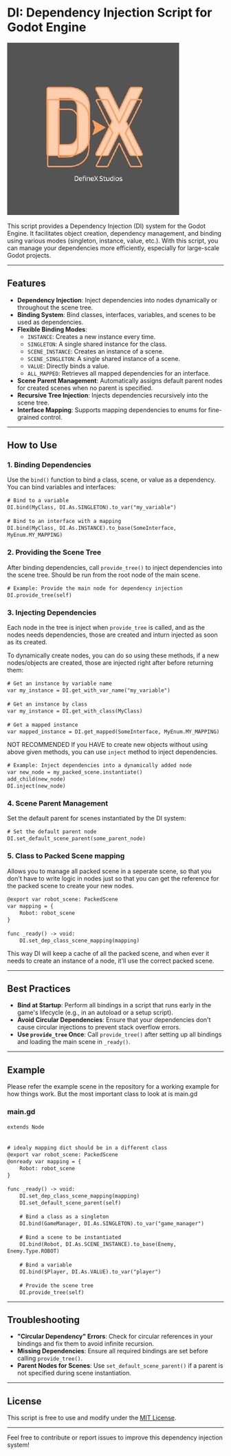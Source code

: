 # DI: Dependency Injection Script for Godot Engine

![definex_logo.png](definex_logo.png)

This script provides a Dependency Injection (DI) system for the Godot Engine. It facilitates object creation, dependency management, and binding using various modes (singleton, instance, value, etc.). With this script, you can manage your dependencies more efficiently, especially for large-scale Godot projects.

---

## Features

- **Dependency Injection**: Inject dependencies into nodes dynamically or throughout the scene tree.
- **Binding System**: Bind classes, interfaces, variables, and scenes to be used as dependencies.
- **Flexible Binding Modes**:
  - `INSTANCE`: Creates a new instance every time.
  - `SINGLETON`: A single shared instance for the class.
  - `SCENE_INSTANCE`: Creates an instance of a scene.
  - `SCENE_SINGLETON`: A single shared instance of a scene.
  - `VALUE`: Directly binds a value.
  - `ALL_MAPPED`: Retrieves all mapped dependencies for an interface.
- **Scene Parent Management**: Automatically assigns default parent nodes for created scenes when no parent is specified.
- **Recursive Tree Injection**: Injects dependencies recursively into the scene tree.
- **Interface Mapping**: Supports mapping dependencies to enums for fine-grained control.

---

## How to Use

### 1. **Binding Dependencies**

Use the `bind()` function to bind a class, scene, or value as a dependency. You can bind variables and interfaces:

```gdscript
# Bind to a variable
DI.bind(MyClass, DI.As.SINGLETON).to_var("my_variable")

# Bind to an interface with a mapping
DI.bind(MyClass, DI.As.INSTANCE).to_base(SomeInterface, MyEnum.MY_MAPPING)
```

### 2. **Providing the Scene Tree**

After binding dependencies, call `provide_tree()` to inject dependencies into the scene tree. Should be run from the root node of the main scene.

```gdscript
# Example: Provide the main node for dependency injection
DI.provide_tree(self)
```

### 3. **Injecting Dependencies**

Each node in the tree is inject when `provide_tree` is called, and as the nodes needs dependencies, those are created and inturn injected as soon as its created.

To dynamically create nodes, you can do so using these methods, if a new nodes/objects are created, those are injected right after before returning them:

```gdscript
# Get an instance by variable name
var my_instance = DI.get_with_var_name("my_variable")

# Get an instance by class
var my_instance = DI.get_with_class(MyClass)

# Get a mapped instance
var mapped_instance = DI.get_mapped(SomeInterface, MyEnum.MY_MAPPING)
```

NOT RECOMMENDED If you HAVE to create new objects without using above given methods, you can use `inject` method to inject dependencies.

```gdscript
# Example: Inject dependencies into a dynamically added node
var new_node = my_packed_scene.instantiate()
add_child(new_node)
DI.inject(new_node)
```

### 4. **Scene Parent Management**

Set the default parent for scenes instantiated by the DI system:

```gdscript
# Set the default parent node
DI.set_default_scene_parent(some_parent_node)
```

### 5. Class to Packed Scene mapping

Allows you to manage all packed scene in a seperate scene, so that you don't have to write logic in nodes just so that you can get the reference for the packed scene to create your new nodes.

```gdscript
@export var robot_scene: PackedScene
var mapping = {
    Robot: robot_scene 
}

func _ready() -> void:
    DI.set_dep_class_scene_mapping(mapping)
```

This way DI will keep a cache of all the packed scene, and when ever it needs to create an instance of a node, it'll use the correct packed scene.

---

## Best Practices

- **Bind at Startup**: Perform all bindings in a script that runs early in the game's lifecycle (e.g., in an autoload or a setup script).
- **Avoid Circular Dependencies**: Ensure that your dependencies don't cause circular injections to prevent stack overflow errors.
- **Use `provide_tree` Once**: Call `provide_tree()` after setting up all bindings and loading the main scene in `_ready()`.
---

## Example

Please refer the example scene in the repository for a working example for how things work. But the most important class to look at is main.gd

### main.gd
```gdscript
extends Node


# idealy mapping dict should be in a different class
@export var robot_scene: PackedScene
@onready var mapping = {
    Robot: robot_scene 
}

func _ready() -> void:
    DI.set_dep_class_scene_mapping(mapping)
    DI.set_default_scene_parent(self)

    # Bind a class as a singleton
    DI.bind(GameManager, DI.As.SINGLETON).to_var("game_manager")
    
    # Bind a scene to be instantiated
    DI.bind(Robot, DI.As.SCENE_INSTANCE).to_base(Enemy, Enemy.Type.ROBOT)
    
    # Bind a variable
    DI.bind($Player, DI.As.VALUE).to_var("player")
    
    # Provide the scene tree
    DI.provide_tree(self)
```

---

## Troubleshooting

- **"Circular Dependency" Errors**: Check for circular references in your bindings and fix them to avoid infinite recursion.
- **Missing Dependencies**: Ensure all required bindings are set before calling `provide_tree()`.
- **Parent Nodes for Scenes**: Use `set_default_scene_parent()` if a parent is not specified during scene instantiation.

---

## License

This script is free to use and modify under the [MIT License](https://github.com/adsau59/di-godot/blob/main/LICENSE).

---

Feel free to contribute or report issues to improve this dependency injection system!